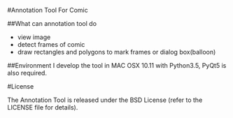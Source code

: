 #Annotation Tool For Comic

##What can annotation tool do
- view image
- detect frames of comic
- draw rectangles and polygons to mark frames or dialog box(balloon)

##Environment
I develop the tool in MAC OSX 10.11 with Python3.5, PyQt5 is also required.

#License

The Annotation Tool is released under the BSD License (refer to the LICENSE file for details).
